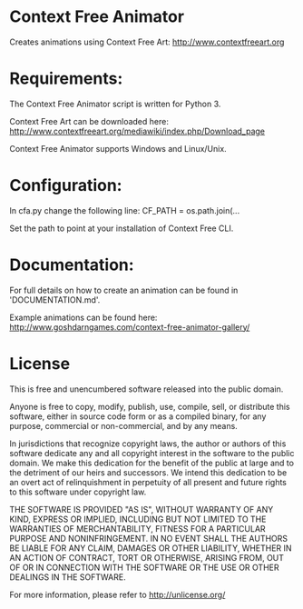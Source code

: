 Context Free Animator
=====================

Creates animations using Context Free Art:
    http://www.contextfreeart.org
    
Requirements:
=============

The Context Free Animator script is written for Python 3.

Context Free Art can be downloaded here:
    http://www.contextfreeart.org/mediawiki/index.php/Download_page
    
Context Free Animator supports Windows and Linux/Unix.

Configuration:
==============

In cfa.py change the following line:
    CF_PATH = os.path.join(...
    
Set the path to point at your installation of Context Free CLI.
    
Documentation:
==============
    
For full details on how to create an animation can be found 
in 'DOCUMENTATION.md'.

Example animations can be found here:
    http://www.goshdarngames.com/context-free-animator-gallery/
    
License
=======

This is free and unencumbered software released into the public domain.

Anyone is free to copy, modify, publish, use, compile, sell, or
distribute this software, either in source code form or as a compiled
binary, for any purpose, commercial or non-commercial, and by any
means.

In jurisdictions that recognize copyright laws, the author or authors
of this software dedicate any and all copyright interest in the
software to the public domain. We make this dedication for the benefit
of the public at large and to the detriment of our heirs and
successors. We intend this dedication to be an overt act of
relinquishment in perpetuity of all present and future rights to this
software under copyright law.

THE SOFTWARE IS PROVIDED "AS IS", WITHOUT WARRANTY OF ANY KIND,
EXPRESS OR IMPLIED, INCLUDING BUT NOT LIMITED TO THE WARRANTIES OF
MERCHANTABILITY, FITNESS FOR A PARTICULAR PURPOSE AND NONINFRINGEMENT.
IN NO EVENT SHALL THE AUTHORS BE LIABLE FOR ANY CLAIM, DAMAGES OR
OTHER LIABILITY, WHETHER IN AN ACTION OF CONTRACT, TORT OR OTHERWISE,
ARISING FROM, OUT OF OR IN CONNECTION WITH THE SOFTWARE OR THE USE OR
OTHER DEALINGS IN THE SOFTWARE.

For more information, please refer to <http://unlicense.org/>